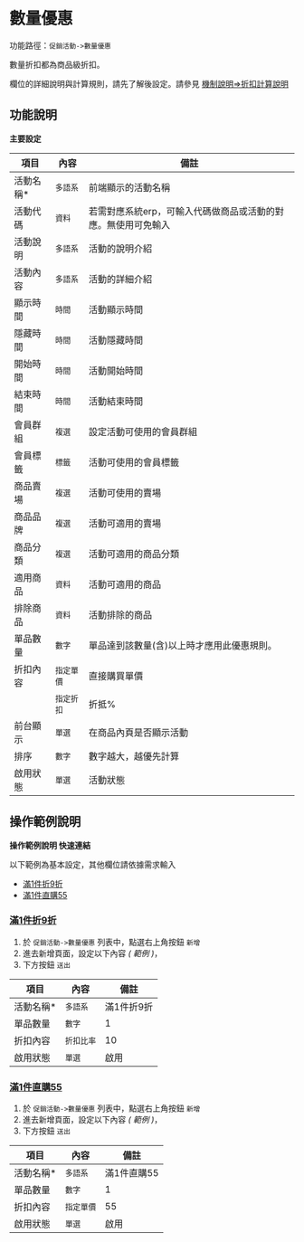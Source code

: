 #  數量優惠

功能路徑：`促銷活動->數量優惠`

數量折扣都為商品級折扣。

欄位的詳細說明與計算規則，請先了解後設定。請參見 [機制說明=>折扣計算說明](/guide/web#折扣說明與計算規則)


##  功能說明

**主要設定**

| 項目  | 內容 | 備註 |
|---|---|---|
|活動名稱* | `多語系`|前端顯示的活動名稱 |
|活動代碼|`資料`|若需對應系統erp，可輸入代碼做商品或活動的對應。無使用可免輸入|
|活動說明|`多語系`|活動的說明介紹|
|活動內容|`多語系`|活動的詳細介紹|
|顯示時間|`時間`|活動顯示時間|
|隱藏時間|`時間`|活動隱藏時間|
|開始時間|`時間`|活動開始時間|
|結束時間|`時間`|活動結束時間|
|會員群組|`複選`|設定活動可使用的會員群組|
|會員標籤|`標籤`|活動可使用的會員標籤|
|商品賣場|`複選`|活動可使用的賣場|
|商品品牌|`複選`|活動可適用的賣場|
|商品分類|`複選`|活動可適用的商品分類|
|適用商品|`資料`|活動可適用的商品|
|排除商品|`資料`|活動排除的商品|
|單品數量|`數字`|單品達到該數量(含)以上時才應用此優惠規則。|
|折扣內容|`指定單價`|直接購買單價|
| |`指定折扣`|折抵%|
|前台顯示|`單選`|在商品內頁是否顯示活動|
|排序|`數字`|數字越大，越優先計算|
|啟用狀態|`單選`|活動狀態|



## 操作範例說明

**操作範例說明 快速連結**

以下範例為基本設定，其他欄位請依據需求輸入

* [滿1件折9折](/guide/sale-grading#滿1件折9折)
* [滿1件直購55](/guide/sale-grading#滿1件直購55)




### [滿1件折9折](/guide/sale-grading#滿1件折9折)

1. 於 `促銷活動->數量優惠` 列表中，點選右上角按鈕 `新增`
2. 進去新增頁面，設定以下內容 _( 範例 )_，
3. 下方按鈕 `送出`
   
| 項目  | 內容 | 備註 |
|---|---|---|
|活動名稱* | `多語系`|滿1件折9折|
|單品數量|`數字`|1|
|折扣內容|`折扣比率`|10|
|啟用狀態|`單選`|啟用|


### [滿1件直購55](/guide/sale-grading#滿1件直購55)

1. 於 `促銷活動->數量優惠` 列表中，點選右上角按鈕 `新增`
2. 進去新增頁面，設定以下內容 _( 範例 )_，
3. 下方按鈕 `送出`

| 項目  | 內容 | 備註 |
|---|---|---|
|活動名稱* | `多語系`|滿1件直購55|
|單品數量|`數字`|1|
|折扣內容|`指定單價`|55|
|啟用狀態|`單選`|啟用|
